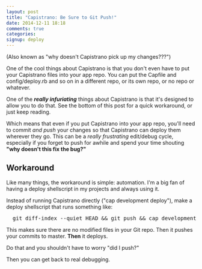 ```yaml
---
layout: post
title: "Capistrano: Be Sure to Git Push!"
date: 2014-12-11 18:18
comments: true
categories: 
signup: deploy
---
```


(Also known as "why doesn't Capistrano pick up my changes???")

One of the cool things about Capistrano is that you don't even have to put
your Capistrano files into your app repo. You can put the Capfile and
config/deploy.rb and so on in a different repo, or its own repo, or no repo or
whatever.

One of the <b><i>really infuriating</i></b> things about Capistrano is that
it's designed to allow you to do that. See the bottom of this post for a quick
workaround, or just keep reading.

<!--more-->

Which means that even if you put Capistrano into your app repo, you'll need to
commit <i>and push</i> your changes so that Capistrano can deploy them
wherever they go. This can be a <i>really frustrating</i> edit/debug cycle,
especially if you forget to push for awhile and spend your time shouting
<b>"why doesn't this fix the bug?"</b>

## Workaround

Like many things, the workaround is simple: automation. I'm a big fan of having
a deploy shellscript in my projects and always using it.

Instead of running Capistrano directly ("cap development deploy"), make a
deploy shellscript that runs something like:

<pre>
  git diff-index --quiet HEAD && git push && cap development deploy
</pre>

This makes sure there are no modified files in your Git repo. Then it pushes
your commits to master. <b>Then</b> it deploys.

Do that and you shouldn't have to worry "did I push?"

Then you can get back to real debugging.
